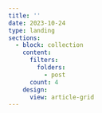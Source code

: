 ```yaml
---
title: ''
date: 2023-10-24
type: landing
sections:
  - block: collection
    content:
      filters:
        folders:
          - post
      count: 4
    design:
      view: article-grid
---
```

